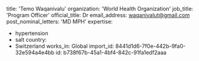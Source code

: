title: 'Temo Waqanivalu'
organization: 'World Health Organization'
job_title: 'Program Officer'
official_title: Dr
email_address: waqanivalut@gmail.com
post_nominal_letters: 'MD MPH'
expertise:
  - hypertension
  - salt
country:
  - Switzerland
works_in: Global
import_id: 8441d1d6-7f0e-442b-9fa0-32e594a4e4bb
id: b738f67b-45a1-4bf4-842c-91fa1edf2aaa
